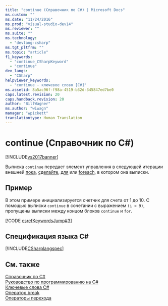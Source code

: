 ```yaml
---
title: "continue (Справочник по C#) | Microsoft Docs"
ms.custom: ""
ms.date: "11/24/2016"
ms.prod: "visual-studio-dev14"
ms.reviewer: ""
ms.suite: ""
ms.technology: 
  - "devlang-csharp"
ms.tgt_pltfrm: ""
ms.topic: "article"
f1_keywords: 
  - "continue_CSharpKeyword"
  - "continue"
dev_langs: 
  - "CSharp"
helpviewer_keywords: 
  - "continue - ключевое слово [C#]"
ms.assetid: 8a5ac96f-f98a-4519-b32d-345847ed7be0
caps.latest.revision: 20
caps.handback.revision: 20
author: "BillWagner"
ms.author: "wiwagn"
manager: "wpickett"
translationtype: Human Translation
---
```

# continue (Справочник по C#)
[!INCLUDE[vs2017banner](../../../csharp/includes/vs2017banner.md)]

Выписка `continue` передает элемент управления в следующей итерации внешней [пока](../../../csharp/language-reference/keywords/while.md), [сделайте](../../../csharp/language-reference/keywords/do.md), [для](../../../csharp/language-reference/keywords/for.md) или [foreach](../../../csharp/language-reference/keywords/foreach-in.md), в котором она выписки.  
  
## Пример  
 В этом примере инициализируется счетчик для счета от 1 до 10.  С помощью выписки `continue` в сочетании с выражением `(i < 9)`, пропущены выписки между концом блоков `continue` и `for`.  
  
 [!CODE [csrefKeywordsJump#3](../CodeSnippet/VS_Snippets_VBCSharp/csrefKeywordsJump#3)]  
  
## Спецификация языка C\#  
 [!INCLUDE[CSharplangspec](../../../csharp/language-reference/keywords/includes/csharplangspec_md.md)]  
  
## См. также  
 [Справочник по C\#](../../../csharp/language-reference/index.md)   
 [Руководство по программированию на C\#](../../../csharp/programming-guide/index.md)   
 [Ключевые слова C\#](../../../csharp/language-reference/keywords/index.md)   
 [Оператор break](/visual-cpp/cpp/break-statement-cpp)   
 [Операторы перехода](../../../csharp/language-reference/keywords/jump-statements.md)